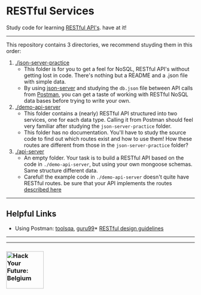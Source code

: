 # RESTful Services

Study code for learning [RESTful API's](https://restfulapi.net/). have at it!

---

This repository contains 3 directories, we recommend stuyding them in this order:
1. [./json-server-practice](./json-server-practice)
    * This folder is for you to get a feel for NoSQL, RESTful API's without getting lost in code.  There's nothing but a README and a .json file with simple data.
    * By using [json-server](https://github.com/typicode/json-server) and studying the ```db.json``` file between API calls from [Postman](https://www.getpostman.com/), you can get a taste of working with RESTful NoSQL data bases before trying to write your own.
1. [./demo-api-server](./demo-api-server)
    * This folder contains a (nearly) RESTful API structured into two services, one for each data type.  Calling it from Postman should feel very familiar after studying the ```json-server-practice``` folder.
    * This folder has no documentation.  You'll have to study the source code to find out which routes exist and how to use them! How these routes are different from those in the ```json-server-practice``` folder?
1. [./api-server](./api-server)
    * An empty folder.  Your task is to build a RESTful API based on the code in ```./demo-api-server```, but using your own mongoose schemas.  Same structure different data.
    * Careful! the example code in ```./demo-api-server``` doesn't quite have RESTful routes. be sure that your API implements the routes [described here](https://github.com/typicode/json-server)


---

## Helpful Links

* Using Postman: [toolsqa](https://www.toolsqa.com/postman-tutorial/), [guru99](https://www.guru99.com/postman-tutorial.html)* [RESTful design guidelines](https://hackernoon.com/restful-api-designing-guidelines-the-best-practices-60e1d954e7c9)


---
---
### <a href="https://hackyourfuture.be" target="_blank"><img src="https://user-images.githubusercontent.com/18554853/63941625-4c7c3d00-ca6c-11e9-9a76-8d5e3632fe70.jpg" width="100" height="100" alt="Hack Your Future: Belgium"></img></a>
